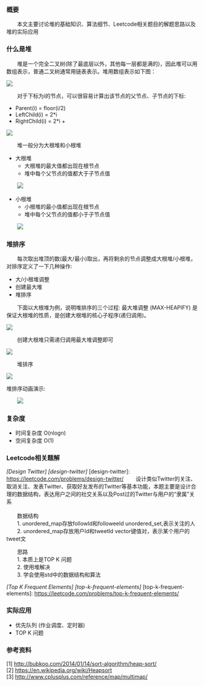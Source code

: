 ### 概要
&emsp;&emsp;本文主要讨论堆的基础知识、算法细节、Leetcode相关题目的解题思路以及堆的实际应用

### 什么是堆
&emsp;&emsp;堆是一个完全二叉树(除了最底层以外，其他每一层都是满的)，因此堆可以用数组表示，普通二叉树通常用链表表示。堆用数组表示如下图：

![](http://bubkoo.qiniudn.com/heap-and-array.png)

&emsp;&emsp;对于下标为i的节点，可以很容易计算出该节点的父节点、子节点的下标:
- Parent(i) = floor(i/2)
- LeftChild(i) = 2*i
- RightChild(i) = 2*i +

![](http://bubkoo.qiniudn.com/heap-and-array-parent-children.png)

&emsp;&emsp;堆一般分为大根堆和小根堆
- 大根堆
  - 大根堆的最大值都出现在根节点
  - 堆中每个父节点的值都大于子节点值

&emsp;&emsp;![](http://bubkoo.qiniudn.com/max-heap.png)

- 小根堆
  - 小根堆的最小值都出现在根节点
  - 堆中每个父节点的值都小于子节点值

&emsp;&emsp;![](http://bubkoo.qiniudn.com/min-heap.png)

### 堆排序
&emsp;&emsp;每次取出堆顶的数(最大/最小)取出，再将剩余的节点调整成大根堆/小根堆，对排序定义了一下几种操作:
- 大/小根堆调整
- 创建最大堆
- 堆排序

&emsp;&emsp;下面以大根堆为例，说明堆排序的三个过程: 最大堆调整 (MAX-HEAPIFY) 是保证大根堆的性质，是创建大根堆的核心子程序(递归调用)。

![](http://bubkoo.qiniudn.com/MAX%E2%80%90HEAPIFY-Procedure.png)

&emsp;&emsp;创建大根堆只需递归调用最大堆调整即可

![](http://bubkoo.qiniudn.com/building-a-heap.png)

&emsp;&emsp;堆排序

![](http://bubkoo.qiniudn.com/HeapSort.png)

堆排序动画演示:

&emsp;&emsp;![](http://s17.mogucdn.com/new1/v1/bapp/548a5d00876fe910d21c9fcd0f34e9d0/Heapsort-example.gif
)

### 复杂度
- 时间复杂度 O(nlogn)
- 空间复杂度 O(1)

### Leetcode相关题解
_[Design Twitter] [design-twitter]_
[design-twitter]: https://leetcode.com/problems/design-twitter/
&emsp;&emsp;设计类似Twitter的关注、取消关注、发表Twitter、获取好友发布的Twitter等基本功能，本题主要是设计合理的数据结构，表达用户之间的社交关系以及Post过的Twitter与用户的“隶属”关系
<br/><br/>&emsp;&emsp;数据结构
<br/>&emsp;&emsp;1. unordered_map存放followId和followeeId unordered_set,表示关注的人
<br/>&emsp;&emsp;2. unordered_map存放用户Id和tweetId vector键值对，表示某个用户的tweet文

&emsp;&emsp;思路
<br/>&emsp;&emsp;1. 本质上是TOP K 问题
<br/>&emsp;&emsp;2. 使用堆解决
<br/>&emsp;&emsp;3. 学会使用std中的数据结构和算法

_[Top K Frequent Elements] [top-k-frequent-elements]_
[top-k-frequent-elements]: https://leetcode.com/problems/top-k-frequent-elements/

### 实际应用
- 优先队列 (作业调度、定时器)
- TOP K 问题

### 参考资料
[1] http://bubkoo.com/2014/01/14/sort-algorithm/heap-sort/
<br/>[2] https://en.wikipedia.org/wiki/Heapsort
<br/>[3] http://www.cplusplus.com/reference/map/multimap/

